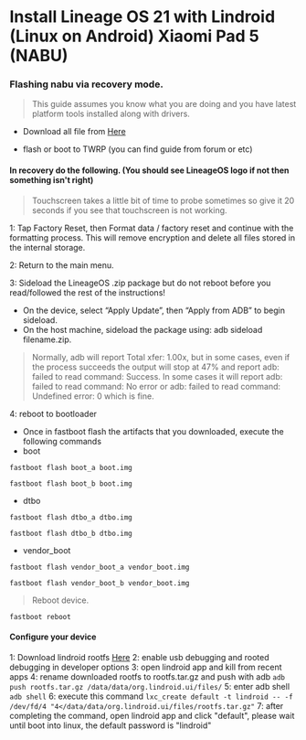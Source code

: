 # Install Lineage OS 21 with Lindroid (Linux on Android) Xiaomi Pad 5 (NABU)

### Flashing nabu via recovery mode.

> This guide assumes you know what you are doing and you have latest platform tools installed along with drivers.

* Download all file from [Here](https://drive.google.com/drive/folders/1iZrJMFk_ekmWKlzR0b3SOqTG0eoVGKpg?usp=sharing)


* flash or boot to TWRP (you can find guide from forum or etc)

#### In recovery do the following. (You should see LineageOS logo if not then something isn't right)
> Touchscreen takes a little bit of time to probe sometimes so give it 20 seconds if you see that touchscreen is not working.

1: Tap Factory Reset, then Format data / factory reset and continue with the formatting process. This will remove encryption and delete all files stored in the internal storage.

2: Return to the main menu.

3: Sideload the LineageOS .zip package but do not reboot before you read/followed the rest of the instructions!
* On the device, select “Apply Update”, then “Apply from ADB” to begin sideload.
* On the host machine, sideload the package using: adb sideload filename.zip.
> Normally, adb will report Total xfer: 1.00x, but in some cases, even if the process succeeds the output will stop at 47% and report adb: failed to read command: Success. In some cases it will report adb: failed to read command: No error or adb: failed to read command: Undefined error: 0 which is fine.

4: reboot to bootloader
* Once in fastboot flash the artifacts that you downloaded, execute the following commands
* boot
  
`fastboot flash boot_a boot.img`

`fastboot flash boot_b boot.img`

* dtbo
  
`fastboot flash dtbo_a dtbo.img`

`fastboot flash dtbo_b dtbo.img`

* vendor_boot
  
`fastboot flash vendor_boot_a vendor_boot.img`

`fastboot flash vendor_boot_b vendor_boot.img`

> Reboot device.

`fastboot reboot`

#### Configure your device
1: Download lindroid rootfs [Here](https://lindroid.org/lindroid.tar.gz)
2: enable usb debugging and rooted debugging in developer options
3: open lindroid app and kill from recent apps
4: rename downloaded rootfs to rootfs.tar.gz and push with adb
`adb push rootfs.tar.gz /data/data/org.lindroid.ui/files/`
5: enter adb shell
`adb shell`
6: execute this command
`lxc_create default -t lindroid -- -f /dev/fd/4 "4</data/data/org.lindroid.ui/files/rootfs.tar.gz"`
7: after completing the command, open lindroid app and click "default", please wait until boot into linux, the default password is "lindroid"
